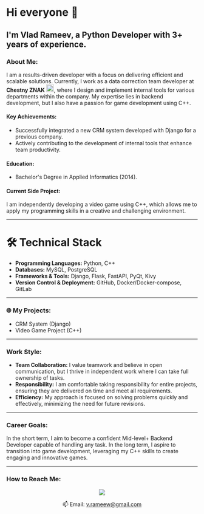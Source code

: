 # Hi everyone 👋

## I'm Vlad Rameev, a Python Developer with 3+ years of experience.

### About Me:
I am a results-driven developer with a focus on delivering efficient and scalable solutions. Currently, I work as a data correction team developer at **Chestny ZNAK** <a href="https://честныйзнак.рф/"><img src="https://play-lh.googleusercontent.com/qJqLhVsTXHpSUU0TtL_d0G6R04C87LilB5q6pBrFmiYH0IXu5crGLKZRg8lRwfflEA" width="20" height="20"/></a>, where I design and implement internal tools for various departments within the company. My expertise lies in backend development, but I also have a passion for game development using C++.

#### Key Achievements:
- Successfully integrated a new CRM system developed with Django for a previous company.
- Actively contributing to the development of internal tools that enhance team productivity.

#### Education:
- Bachelor's Degree in Applied Informatics (2014).

#### Current Side Project:
I am independently developing a video game using C++, which allows me to apply my programming skills in a creative and challenging environment.

---

# 🛠 Technical Stack

- **Programming Languages:** Python, C++
- **Databases:** MySQL, PostgreSQL
- **Frameworks & Tools:** Django, Flask, FastAPI, PyQt, Kivy
- **Version Control & Deployment:** GitHub, Docker/Docker-compose, GitLab

---

### 🌐 My Projects:
- CRM System (Django)
- Video Game Project (C++)

---

### Work Style:
- **Team Collaboration:** I value teamwork and believe in open communication, but I thrive in independent work where I can take full ownership of tasks.
- **Responsibility:** I am comfortable taking responsibility for entire projects, ensuring they are delivered on time and meet all requirements.
- **Efficiency:** My approach is focused on solving problems quickly and effectively, minimizing the need for future revisions.

---

### Career Goals:
In the short term, I aim to become a confident Mid-level+ Backend Developer capable of handling any task. In the long term, I aspire to transition into game development, leveraging my C++ skills to create engaging and innovative games.

---

### How to Reach Me:
<p align='center'>
   <a href="https://t.me/VladislavRameev">
       <img src="https://img.shields.io/badge/Telegram-2CA5E0?style=for-the-badge&logo=telegram&logoColor=white"/>
   </a>
</p>

<p align='center'>
   📫 Email: <a href='mailto:v.rameew@gmail.com'>v.rameew@gmail.com</a>
</p>
